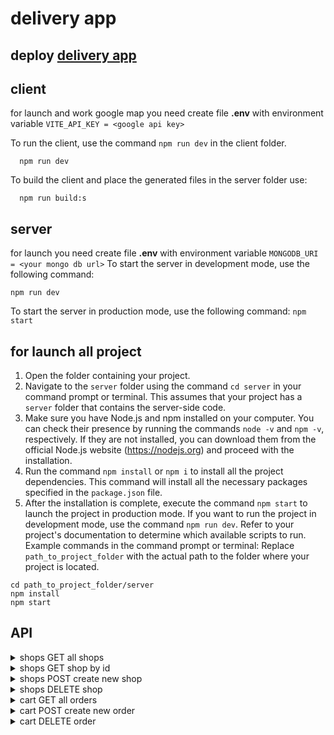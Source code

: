 # delivery app

## deploy [delivery app](https://delivery-app-ip7s.onrender.com/cart)

## client
  for launch and work google map you need create file __.env__ with environment variable
  ``VITE_API_KEY = <google api key>``

To run the client, use the command `npm run dev` in the client folder. 
```
  npm run dev
```
  To build the client and place the generated files in the server folder use:
```
  npm run build:s
```

## server
  for launch you need create file __.env__ with environment variable
  ``MONGODB_URI = <your mongo db url>``
To start the server in development mode, use the following command:
```
npm run dev
```
To start the server in production mode, use the following command:
```npm start```

## for launch all project

1. Open the folder containing your project.
2. Navigate to the `server` folder using the command `cd server` in your command prompt or terminal. This assumes that your project has a `server` folder that contains the server-side code.
3. Make sure you have Node.js and npm installed on your computer. You can check their presence by running the commands `node -v` and `npm -v`, respectively. If they are not installed, you can download them from the official Node.js website (https://nodejs.org) and proceed with the installation.
4. Run the command `npm install` or `npm i` to install all the project dependencies. This command will install all the necessary packages specified in the `package.json` file.
5. After the installation is complete, execute the command `npm start` to launch the project in production mode. If you want to run the project in development mode, use the command `npm run dev`. Refer to your project's documentation to determine which available scripts to run.
Example commands in the command prompt or terminal:
  Replace `path_to_project_folder` with the actual path to the folder where your project is located.
```
cd path_to_project_folder/server
npm install
npm start
```

## API
<details>  
<summary>shops GET all shops</summary>

- URL: /shops
- Method: GET
- Headers: 'Content-Type': 'application/json'
- URL Params: 
- Query Params: None
- Data Params : None
- Success Response:
  + Code: 200 OK
  + Content:
  ``` 
  [
    {
      "id": "String",
      "name": "String",
      "products": ["String(product id)" ],
    }
  ]
  ```
</details>

<details>  
<summary>shops GET shop by id</summary>

- URL: /shops/:id
- Method: GET
- Headers: 'Content-Type': 'application/json'
- URL Params: 
  + Required: id=[integer]
- Query Params: None
- Data Params : None
- Success Response:
  + Code: 200 OK
  + Content:
  ``` 
    {
      "id": "String",
      "name": "String",
      "products": ["String(product id)"],
    }
  ```
- Error Response:
  + Code: 404 NOT FOUND
  + Content:
  ```
  {}
  ```
</details>

<details> 
<summary>shops POST create new shop</summary>

- URL: /shops
- Method: POST
- Headers: 'Content-Type': 'application/json'
- URL Params: None
- Query Params: None
- Data Params : 
``` 
  {
    "name": "String",
    "products": [],
  }
```
- Success Response:
  + Code: 201 OK
  + Content:
  ``` 
    {
      "id": "String",
      "name": "String",
      "products": ["String(product id)"],
    }
  ```

- Error Response:
  + Code: 400 
  + Content:
  ```
  {
    "error": "content missing",
  }
  ```
</details>

<details> 
<summary>shops DELETE shop</summary>

- URL: /shops/:id
- Method: DELETE
- Headers: 'Content-Type': 'application/json'
- URL Params: None
  + Required: id=[integer]
- Query Params: None
- Data Params : none
- Success Response:
  + Code: 204 OK
  + Content:
  ``` 
    {}
  ```

- Error Response:
  + Code: 404 NOT FOUND 
  + Content:
  ```
  {}
  ```
</details>

<details>  
<summary>cart GET all orders</summary>

- URL: /cart
- Method: GET
- Headers: 'Content-Type': 'application/json'
- URL Params: 
- Query Params: None
- Data Params : None
- Success Response:
  + Code: 200 OK
  + Content:
  ``` 
  [
    {
      "name": "String",
      "email": "String",
      "phone": "String",
      "address": "String",
      "order": [
        {
          "info": {
            "id": "String",
            "name": "String",
            "photo": "String",
            "price": "String",
          },
          "amount": 10,
        }
      ]
    }
  ]
  ```
- Error Response: None
- Notes: None
</details>

<details> 
<summary>cart POST create new order</summary>

- URL: /cart
- Method: POST
- Headers: 'Content-Type': 'application/json'
- URL Params: None
- Query Params: None
- Data Params :
``` 
[
    {
      "name": "String",
      "email": "String",
      "phone": "String",
      "address": "String",
      "order": [
        {
          "info": {
            "id": "String",
            "name": "String",
            "photo": "String",
            "price": "String",
          },
          "amount": 10,
        }
      ]
    }
  ]
```
- Success Response:
  + Code: 201 CREATED
  + Content:
  ``` 
  [
    {
      "name": "String",
      "email": "String",
      "phone": "String",
      "address": "String",
      "order": [
        {
          "info": {
            "id": "String",
            "name": "String",
            "photo": "String",
            "price": "String",
          },
          "amount": 10,
        }
      ]
    }
  ]
  ```

- Error Response: None
- Notes: None
</details>

<details> 
<summary>cart DELETE order</summary>

- URL: /cart/:id
- Method: DELETE
- Headers: 'Content-Type': 'application/json'
- URL Params: None
  + Required: id=[integer]
- Query Params: None
- Data Params : none
- Success Response:
  + Code: 204 OK
  + Content:
  ``` 
    {}
  ```
- Error Response:
  + Code: 404 NOT FOUND 
  + Content:
  ```
  {}
  ```
</details>

